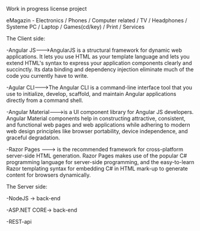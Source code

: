 Work in progress license project

eMagazin - Electronics / Phones / Computer related / TV / Headphones / Systeme PC / Laptop / Games(cd/key) / Print / Services

The Client side:

-Angular JS--->AngularJS is a structural framework for dynamic web applications. It lets you use HTML as your template language and lets you extend HTML's syntax to express your application components clearly and succinctly. Its data binding and dependency injection eliminate much of the code you currently have to write.

-Agular CLI--->The Angular CLI is a command-line interface tool that you use to initialize, develop, scaffold, and maintain Angular applications directly from a command shell.

-Angular Material--->is a UI component library for Angular JS developers. Angular Material components help in constructing attractive, consistent, and functional web pages and web applications while adhering to modern web design principles like browser portability, device independence, and graceful degradation.

-Razor Pages ---> is the recommended framework for cross-platform server-side HTML generation. Razor Pages makes use of the popular C# programming language for server-side programming, and the easy-to-learn Razor templating syntax for embedding C# in HTML mark-up to generate content for browsers dynamically.

The Server side:

-NodeJS -> back-end

-ASP.NET CORE-> back-end

-REST-api
